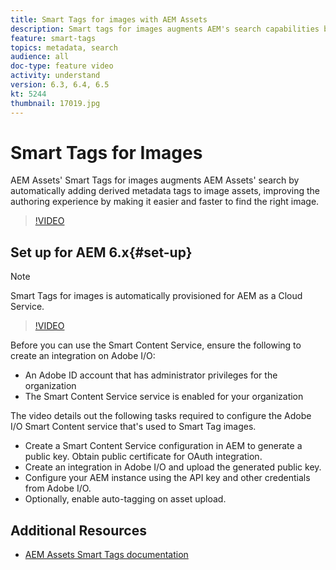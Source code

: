 ```yaml
---
title: Smart Tags for images with AEM Assets
description: Smart tags for images augments AEM's search capabilities by automatically and intelligently adding metadata tags to image assets based on the contents of the image.
feature: smart-tags
topics: metadata, search
audience: all
doc-type: feature video
activity: understand
version: 6.3, 6.4, 6.5
kt: 5244
thumbnail: 17019.jpg
---
```


# Smart Tags for Images

AEM Assets' Smart Tags for images augments AEM Assets' search by automatically adding derived metadata tags to image assets, improving the authoring experience by making it easier and faster to find the right image.

>[!VIDEO](https://video.tv.adobe.com/v/17019/?quality=12&learn=on)

## Set up for AEM 6.x{#set-up}

>[!NOTE]
> Smart Tags for images is automatically provisioned for AEM as a Cloud Service.

>[!VIDEO](https://video.tv.adobe.com/v/17023/?quality=12&learn=on)

Before you can use the Smart Content Service, ensure the following to create an integration on Adobe I/O:

* An Adobe ID account that has administrator privileges for the organization
* The Smart Content Service service is enabled for your organization

The video details out the following tasks required to configure the Adobe I/O Smart Content service that's used to Smart Tag images.

* Create a Smart Content Service configuration in AEM to generate a public key. Obtain public certificate for OAuth integration.
* Create an integration in Adobe I/O and upload the generated public key.
* Configure your AEM instance using the API key and other credentials from Adobe I/O.
* Optionally, enable auto-tagging on asset upload.

## Additional Resources

* [AEM Assets Smart Tags documentation](https://helpx.adobe.com/experience-manager/6-3/assets/using/touch-ui-smart-tags.html)
